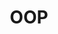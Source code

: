 ---
title: "OOP"
description: "Object-Oriented Programming related content"
slug: "OOP"
style:
    background: "#4CAF50"
    color: "#fff"

--- 